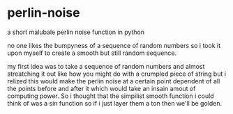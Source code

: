 # perlin-noise
a short malubale perlin noise function in python

no one likes the bumpyness of a sequence of random numbers so i took it upon myself to create a smooth but still random sequence.

my first idea was to take a sequence of random numbers and almost streatching it out like how you might do with a crumpled piece of string but i relized this would make the perlin noise at a certain point dependent of all the points before and after it which would take an insain amout of computing power. So i thought that the simpilist smooth function i could think of was a sin function so if i just layer them a ton then we'll be golden.
